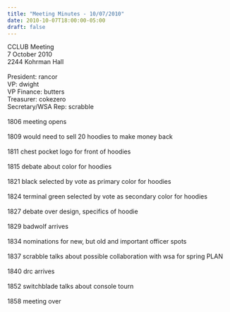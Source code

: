 ```yaml
---
title: "Meeting Minutes - 10/07/2010"
date: 2010-10-07T18:00:00-05:00
draft: false
---
```


CCLUB Meeting<br />
7 October 2010<br />
2244 Kohrman Hall<br />
<br />
President: rancor<br />
VP: dwight<br />
VP Finance: butters<br />
Treasurer: cokezero<br />
Secretary/WSA Rep: scrabble<br />
<br />
1806 meeting opens<br />
<br />
1809 would need to sell 20 hoodies to make money back<br />
<br />
1811 chest pocket logo for front of hoodies<br />
<br />
1815 debate about color for hoodies<br />
<br />
1821 black selected by vote as primary color for hoodies<br />
<br />
1824 terminal green selected by vote as secondary color for hoodies<br />
<br />
1827 debate over design, specifics of hoodie<br />
<br />
1829 badwolf arrives<br />
<br />
1834 nominations for new, but old and important officer spots<br />
<br />
1837 scrabble talks about possible collaboration with wsa for spring PLAN<br />
<br />
1840 drc arrives<br />
<br />
1852 switchblade talks about console tourn<br />
<br />
1858 meeting over<br />
<br />
